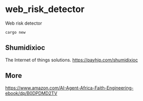 # web_risk_detector
Web risk detector

```
cargo new

```

## Shumidixioc

The Internet of things solutions. https://payhip.com/shumidixioc


## More


https://www.amazon.com/AI-Agent-Africa-Faith-Engineering-ebook/dp/B0DPDMD2TV


